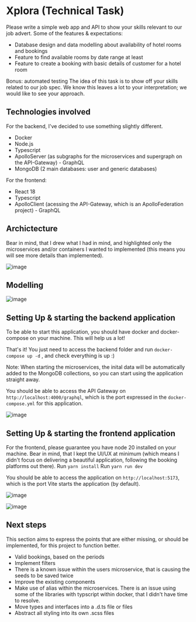 # Xplora (Technical Task)

Please write a simple web app and API to show your skills relevant to our job advert.
Some of the features & expectations:
* Database design and data modelling about availability of hotel rooms and bookings
* Feature to find available rooms by date range at least
* Feature to create a booking with basic details of customer for a hotel room

Bonus: automated testing
The idea of this task is to show off your skills related to our job spec. We know this leaves a
lot to your interpretation; we would like to see your approach.


## Technologies involved

For the backend, I've decided to use something slightly different.
* Docker
* Node.js
* Typescript
* ApolloServer (as subgraphs for the microservices and supergraph on the API-Gateway) - GraphQL
* MongoDB (2 main databases: user and generic databases)

For the frontend:
* React 18
* Typescript
* ApolloClient (acessing the API-Gateway, which is an ApolloFederation project) - GraphQL


## Archictecture

Bear in mind, that I drew what I had in mind, and highlighted only the microservices and/or containers I wanted to implemented (this means you will see more details than implemented).

![image](https://github.com/giliard1984/xplora/assets/22618819/d251b378-feef-44b3-a01a-8fd65d321d71)


## Modelling

![image](https://github.com/giliard1984/xplora/assets/22618819/2c61091c-7f7e-4aa4-9652-1be8f79b3118)


## Setting Up & starting the backend application

To be able to start this application, you should have docker and docker-compose on your machine. This will help us a lot!

That's it! You just need to access the backend folder and run `docker-compose up -d` , and check everything is up :)

Note: When starting the microservices, the inital data will be automatically added to the MongoDB collections, so you can start using the application straight away.

You should be able to access the API Gateway on `http://localhost:4000/graphql`, which is the port expressed in the `docker-compose.yml` for this application.

![image](https://github.com/giliard1984/xplora/assets/22618819/183e28b5-269d-49b8-9ecf-6cf45f58e562)


## Setting Up & starting the frontend application

For the frontend, please guarantee you have node 20 installed on your machine. Bear in mind, that I kept the UI/UX at minimum (which means I didn't focus on delivering a beautiful application, following the booking platforms out there).
Run `yarn install`
Run `yarn run dev`

You should be able to access the application on `http://localhost:5173`, which is the port Vite starts the application (by default).

![image](https://github.com/giliard1984/xplora/assets/22618819/aace907a-f844-4593-9411-ab6d6c99eb04)

![image](https://github.com/giliard1984/xplora/assets/22618819/f03eec6e-5fce-46b4-a4b2-6fbf4ec4938c)



## Next steps

This section aims to express the points that are either missing, or should be implemented, for this project to function better.

* Valid bookings, based on the periods
* Implement filters
* There is a known issue within the users microservice, that is causing the seeds to be saved twice
* Improve the existing components
* Make use of alias within the microservices. There is an issue using some of the libraries with typscript within docker, that I didn't have time to resolve.
* Move types and interfaces into a .d.ts file or files
* Abstract all styling into its own .scss files


